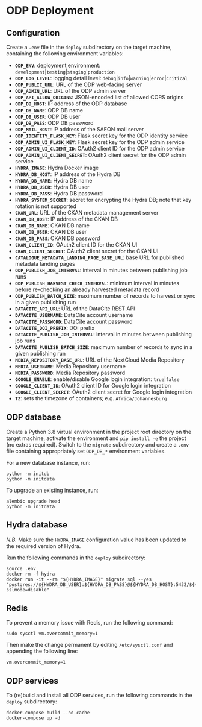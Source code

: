 # ODP Deployment

## Configuration
Create a `.env` file in the `deploy` subdirectory on the target machine,
containing the following environment variables:

- **`ODP_ENV`**: deployment environment: `development`|`testing`|`staging`|`production`
- **`ODP_LOG_LEVEL`**: logging detail level: `debug`|`info`|`warning`|`error`|`critical`
- **`ODP_PUBLIC_URL`**: URL of the ODP web-facing server
- **`ODP_ADMIN_URL`**: URL of the ODP admin server
- **`ODP_API_ALLOW_ORIGINS`**: JSON-encoded list of allowed CORS origins
- **`ODP_DB_HOST`**: IP address of the ODP database
- **`ODP_DB_NAME`**: ODP DB name
- **`ODP_DB_USER`**: ODP DB user
- **`ODP_DB_PASS`**: ODP DB password
- **`ODP_MAIL_HOST`**: IP address of the SAEON mail server
- **`ODP_IDENTITY_FLASK_KEY`**: Flask secret key for the ODP identity service
- **`ODP_ADMIN_UI_FLASK_KEY`**: Flask secret key for the ODP admin service
- **`ODP_ADMIN_UI_CLIENT_ID`**: OAuth2 client ID for the ODP admin service
- **`ODP_ADMIN_UI_CLIENT_SECRET`**: OAuth2 client secret for the ODP admin service
- **`HYDRA_IMAGE`**: Hydra Docker image
- **`HYDRA_DB_HOST`**: IP address of the Hydra DB
- **`HYDRA_DB_NAME`**: Hydra DB name
- **`HYDRA_DB_USER`**: Hydra DB user
- **`HYDRA_DB_PASS`**: Hydra DB password
- **`HYDRA_SYSTEM_SECRET`**: secret for encrypting the Hydra DB; note that key rotation is not supported
- **`CKAN_URL`**: URL of the CKAN metadata management server
- **`CKAN_DB_HOST`**: IP address of the CKAN DB
- **`CKAN_DB_NAME`**: CKAN DB name
- **`CKAN_DB_USER`**: CKAN DB user
- **`CKAN_DB_PASS`**: CKAN DB password
- **`CKAN_CLIENT_ID`**: OAuth2 client ID for the CKAN UI
- **`CKAN_CLIENT_SECRET`**: OAuth2 client secret for the CKAN UI
- **`CATALOGUE_METADATA_LANDING_PAGE_BASE_URL`**: base URL for published metadata landing pages
- **`ODP_PUBLISH_JOB_INTERVAL`**: interval in minutes between publishing job runs
- **`ODP_PUBLISH_HARVEST_CHECK_INTERVAL`**: minimum interval in minutes before re-checking an already harvested metadata record
- **`ODP_PUBLISH_BATCH_SIZE`**: maximum number of records to harvest or sync in a given publishing run
- **`DATACITE_API_URL`**: URL of the DataCite REST API
- **`DATACITE_USERNAME`**: DataCite account username
- **`DATACITE_PASSWORD`**: DataCite account password
- **`DATACITE_DOI_PREFIX`**: DOI prefix
- **`DATACITE_PUBLISH_JOB_INTERVAL`**: interval in minutes between publishing job runs
- **`DATACITE_PUBLISH_BATCH_SIZE`**: maximum number of records to sync in a given publishing run
- **`MEDIA_REPOSITORY_BASE_URL`**: URL of the NextCloud Media Repository
- **`MEDIA_USERNAME`**: Media Repository username
- **`MEDIA_PASSWORD`**: Media Repository password
- **`GOOGLE_ENABLE`**: enable/disable Google login integration: `true`|`false`
- **`GOOGLE_CLIENT_ID`**: OAuth2 client ID for Google login integration
- **`GOOGLE_CLIENT_SECRET`**: OAuth2 client secret for Google login integration
- **`TZ`**: sets the timezone of containers; e.g. `Africa/Johannesburg`

## ODP database
Create a Python 3.8 virtual environment in the project root directory on the target machine,
activate the environment and `pip install -e` the project (no extras required). Switch to the
`migrate` subdirectory and create a `.env` file containing appropriately set `ODP_DB_*`
environment variables.

For a new database instance, run:

    python -m initdb
    python -m initdata

To upgrade an existing instance, run:

    alembic upgrade head
    python -m initdata

## Hydra database
_N.B._
Make sure the `HYDRA_IMAGE` configuration value has been updated to the required version of Hydra.

Run the following commands in the `deploy` subdirectory:

    source .env
    docker rm -f hydra
    docker run -it --rm "${HYDRA_IMAGE}" migrate sql --yes "postgres://${HYDRA_DB_USER}:${HYDRA_DB_PASS}@${HYDRA_DB_HOST}:5432/${HYDRA_DB_NAME}?sslmode=disable"

## Redis
To prevent a memory issue with Redis, run the following command:

    sudo sysctl vm.overcommit_memory=1

Then make the change permanent by editing `/etc/sysctl.conf` and appending
the following line:

    vm.overcommit_memory=1

## ODP services
To (re)build and install all ODP services, run the following commands in the `deploy` subdirectory:

    docker-compose build --no-cache
    docker-compose up -d
